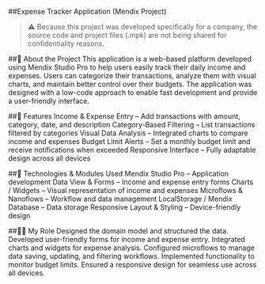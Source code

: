 ##Expense Tracker Application (Mendix Project)

> ⚠️ Because this project was developed specifically for a company, the source code and project files (.mpk) are not being shared for confidentiality reasons.


##📝 About the Project
This application is a web-based platform developed using Mendix Studio Pro to help users easily track their daily income and expenses.
Users can categorize their transactions, analyze them with visual charts, and maintain better control over their budgets.
The application was designed with a low-code approach to enable fast development and provide a user-friendly interface.

##🚀 Features
Income & Expense Entry – Add transactions with amount, category, date, and description
Category-Based Filtering – List transactions filtered by categories
Visual Data Analysis – Integrated charts to compare income and expenses
Budget Limit Alerts – Set a monthly budget limit and receive notifications when exceeded
Responsive Interface – Fully adaptable design across all devices

##🧰 Technologies & Modules Used
Mendix Studio Pro – Application development
Data View & Forms – Income and expense entry forms
Charts / Widgets – Visual representation of income and expenses
Microflows & Nanoflows – Workflow and data management
LocalStorage / Mendix Database – Data storage
Responsive Layout & Styling – Device-friendly design

##👨‍💻 My Role
Designed the domain model and structured the data.
Developed user-friendly forms for income and expense entry.
Integrated charts and widgets for expense analysis.
Configured microflows to manage data saving, updating, and filtering workflows.
Implemented functionality to monitor budget limits.
Ensured a responsive design for seamless use across all devices.
